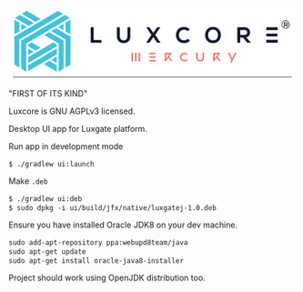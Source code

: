 ![LUX Logo](ui/src/main/resources/io/luxcore/fx/lux_logo_horizontal.png)

"FIRST OF ITS KIND"

Luxcore is GNU AGPLv3 licensed.

Desktop UI app for Luxgate platform.


Run app in development mode

```
$ ./gradlew ui:launch
```

Make `.deb`

```
$ ./gradlew ui:deb
$ sudo dpkg -i ui/build/jfx/native/luxgatej-1.0.deb
```

Ensure you have installed Oracle JDK8 on your dev machine.

```
sudo add-apt-repository ppa:webupd8team/java
sudo apt-get update
sudo apt-get install oracle-java8-installer
```

Project should work using OpenJDK distribution too.
